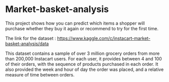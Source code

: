 # Market-basket-analysis
This project shows how you can predict which items a shopper will purchase whether they buy it again or recommend to try for the first time.

The link for the dataset : https://www.kaggle.com/c/instacart-market-basket-analysis/data

This dataset contains a sample of over 3 million grocery orders from more than 200,000 Instacart users. For each user, it provides between 4 and 100 of their orders, with the sequence of products purchased in each order. It also provided the week and hour of day the order was placed, and a relative measure of time between orders.
